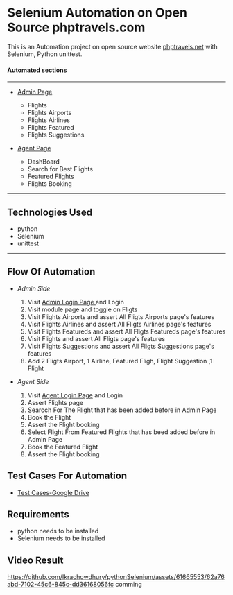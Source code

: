  
# Selenium Automation on Open Source phptravels.com

 This is an Automation project on  open source website
 [phptravels.net](https://phptravels.net) with      Selenium, Python unittest.


#### **Automated sections**
---
* [Admin Page](https://phptravels.net/admin/login.php)
    - Flights
    - Flights Airports
    - Flights Airlines
    - Flights Featured
    - Flights Suggestions

* [Agent Page](https://phptravels.net/login)
    - DashBoard
    - Search for Best Flights
    - Featured Flights
    - Flights Booking
---







## Technologies Used
 * python
 * Selenium
 * unittest
 ---

## Flow Of Automation
* *Admin Side*
    1. Visit [Admin Login Page ](https://phptravels.net/admin/login.php) and Login
    2. Visit module page and toggle on Fligts
    3. Visit Flights Airports and assert All Fligts Airports page's features
    4. Visit Flights Airlines and assert All Fligts Airlines page's features
    5. Visit Flights Featureds and assert All Fligts Featureds page's features
    6. Visit Flights  and assert All Fligts page's features
    7. Visit Flights Suggestions and assert All Fligts Suggestions page's features
    8. Add 2 Fligts Airport, 1 Airline, Featured Fligh,
Flight Suggestion ,1 Flight

* *Agent Side*
  1. Visit [Agent Login Page](https://phptravels.net/login) and Login
  2. Assert Flights page
  3. Searcch For The Flight that has been added before in Admin Page
  4. Book the Flight
  5. Assert the Flight booking
  6. Select Flight From Featured Flights that has beed added before in Admin Page
  7. Book the Featured Flight
  8. Assert the Flight booking


## Test Cases For Automation
* [Test Cases-Google Drive](https://docs.google.com/spreadsheets/d/1hajuFhTIyi4jKHoYCHmUdvyngu5ql8nAZtCWSsjYv-g/edit?usp=sharing)
## Requirements
* python needs to be installed
* Selenium needs to be installed 
## Video Result
 


https://github.com/Ikrachowdhury/pythonSelenium/assets/61665553/62a76abd-7102-45c6-845c-dd36168056fc
comming

